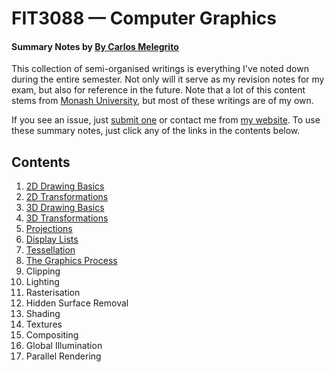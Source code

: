 # FIT3088 — Computer Graphics
#### Summary Notes by [By Carlos Melegrito](http://mlgrto.com)

This collection of semi-organised writings is everything I've noted down during the entire semester. Not only will it serve as my revision notes for my exam, but also for reference in the future. Note that a lot of this content stems from [Monash University](http://www.monash.edu), but most of these writings are of my own.

If you see an issue, just [submit one](https://github.com/cjmlgrto/fit3088-notes/issues/new) or contact me from [my website](http://mlgrto.com/). To use these summary notes, just click any of the links in the contents below.

## Contents

1. [2D Drawing Basics](https://github.com/cjmlgrto/fit3088-notes/blob/master/notes/01-2D_drawing_basics.md)
2. [2D Transformations](https://github.com/cjmlgrto/fit3088-notes/blob/master/notes/02-2D_transformations.md)
3. [3D Drawing Basics](https://github.com/cjmlgrto/fit3088-notes/blob/master/notes/03-3D_drawing_basics.md)
4. [3D Transformations](https://github.com/cjmlgrto/fit3088-notes/blob/master/notes/04-3D_transformations.md)
5. [Projections](https://github.com/cjmlgrto/fit3088-notes/blob/master/notes/05-projections.md)
6. [Display Lists](https://github.com/cjmlgrto/fit3088-notes/blob/master/notes/06-display_lists.md)
7. [Tessellation](https://github.com/cjmlgrto/fit3088-notes/blob/master/notes/07-tessellation.md)
8. [The Graphics Process](https://github.com/cjmlgrto/fit3088-notes/blob/master/notes/08-graphics_process.md)
9. Clipping
10. Lighting
11. Rasterisation
12. Hidden Surface Removal
13. Shading
14. Textures
15. Compositing
16. Global Illumination
17. Parallel Rendering